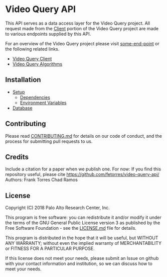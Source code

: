 # Video Query API

This API serves as a data access layer for the Video Query project. All request made from the 
[Client](https://github.com/fetorres/video-query) portion of the Video Query project are made to various endpoints 
supplied by this API. 

For an overview of the Video Query project please visit [some-end-point](some-end-point) or the following related links.

- [Video Query Client](https://github.com/fetorres/video-query)
- [Video Query Algorithms](https://github.com/fetorres/video-query-algorithms)

## Installation

- [Setup](https://github.com/fetorres/video-query-api/wiki/Setup)
  - [Dependencies](https://github.com/fetorres/video-query-api/wiki/Setup#dependencies)
  - [Environment Variables](https://github.com/fetorres/video-query-api/wiki/Setup#environment-variables)
- [Database](https://github.com/fetorres/video-query-api/wiki/Database)


## Contributing

Please read [CONTRIBUTING.md](CONTRIBUTING.md) for details on our code of conduct, and the process for submitting pull 
requests to us.

## Credits

Include a citation for a paper when we publish one.  For now:
If you find this repository useful, please cite 
https://github.com/fetorres/video-query-api/ 
Authors:
Frank Torres
Chad Ramos

## License

Copyright (C) 2018 Palo Alto Research Center, Inc.

This program is free software: you can redistribute it and/or modify
it under the terms of the GNU General Public License version 3 as published by
the Free Software Foundation - see the [LICENSE.md](LICENSE.md) file for details.

This program is distributed in the hope that it will be useful,
but WITHOUT ANY WARRANTY; without even the implied warranty of
MERCHANTABILITY or FITNESS FOR A PARTICULAR PURPOSE.  

If this license does not meet your needs, please submit an Issue on github with 
your contact information and institution, so we can discuss how to meet your needs.
